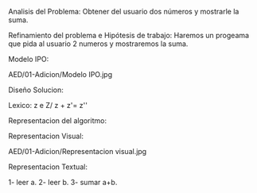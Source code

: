 
Analisis del Problema:
Obtener del usuario dos números y mostrarle la suma.

Refinamiento del problema e Hipótesis de trabajo:
Haremos un progeama que pida al usuario 2 numeros y mostraremos la suma.

Modelo IPO:

AED/01-Adicion/Modelo IPO.jpg


Diseño Solucion:

Lexico: z e Z/ z + z'= z''

Representacion del algoritmo:

Representacion Visual:

AED/01-Adicion/Representacion visual.jpg

Representacion Textual:

1- leer a.
2- leer b.
3- sumar a+b.
